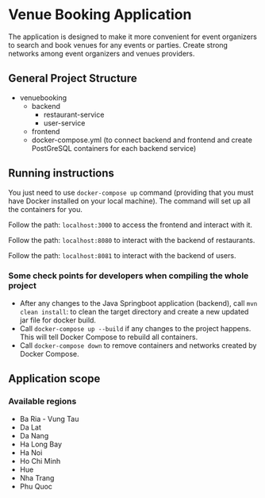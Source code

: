 # Venue Booking Application

The application is designed to make it more convenient for event organizers to search and book venues for any events or parties. Create strong networks among event organizers and venues providers.

## General Project Structure

* venuebooking
  * backend
    * restaurant-service
    * user-service
  * frontend
  * docker-compose.yml (to connect backend and frontend and create PostGreSQL containers for each backend service)

## Running instructions

You just need to use `docker-compose up` command (providing that you must have Docker installed on your local machine). The command will set up all the containers for you. 

Follow the path: `localhost:3000` to access the frontend and interact with it.

Follow the path: `localhost:8080` to interact with the backend of restaurants.

Follow the path: `localhost:8081` to interact with the backend of users.

### Some check points for developers when compiling the whole project

* After any changes to the Java Springboot application (backend), call `mvn clean install`: to clean the target directory and create a new updated jar file for docker build.
* Call `docker-compose up --build` if any changes to the project happens. This will tell Docker Compose to rebuild all containers.
* Call `docker-compose down` to remove containers and networks created by Docker Compose.

## Application scope

### Available regions
* Ba Ria - Vung Tau
* Da Lat
* Da Nang
* Ha Long Bay
* Ha Noi
* Ho Chi Minh
* Hue
* Nha Trang
* Phu Quoc
